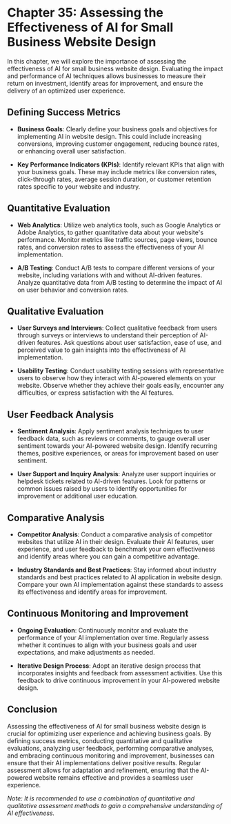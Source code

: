 Chapter 35: Assessing the Effectiveness of AI for Small Business Website Design
===============================================================================

In this chapter, we will explore the importance of assessing the effectiveness of AI for small business website design. Evaluating the impact and performance of AI techniques allows businesses to measure their return on investment, identify areas for improvement, and ensure the delivery of an optimized user experience.

**Defining Success Metrics**
----------------------------

* **Business Goals**: Clearly define your business goals and objectives for implementing AI in website design. This could include increasing conversions, improving customer engagement, reducing bounce rates, or enhancing overall user satisfaction.

* **Key Performance Indicators (KPIs)**: Identify relevant KPIs that align with your business goals. These may include metrics like conversion rates, click-through rates, average session duration, or customer retention rates specific to your website and industry.

**Quantitative Evaluation**
---------------------------

* **Web Analytics**: Utilize web analytics tools, such as Google Analytics or Adobe Analytics, to gather quantitative data about your website's performance. Monitor metrics like traffic sources, page views, bounce rates, and conversion rates to assess the effectiveness of your AI implementation.

* **A/B Testing**: Conduct A/B tests to compare different versions of your website, including variations with and without AI-driven features. Analyze quantitative data from A/B testing to determine the impact of AI on user behavior and conversion rates.

**Qualitative Evaluation**
--------------------------

* **User Surveys and Interviews**: Collect qualitative feedback from users through surveys or interviews to understand their perception of AI-driven features. Ask questions about user satisfaction, ease of use, and perceived value to gain insights into the effectiveness of AI implementation.

* **Usability Testing**: Conduct usability testing sessions with representative users to observe how they interact with AI-powered elements on your website. Observe whether they achieve their goals easily, encounter any difficulties, or express satisfaction with the AI features.

**User Feedback Analysis**
--------------------------

* **Sentiment Analysis**: Apply sentiment analysis techniques to user feedback data, such as reviews or comments, to gauge overall user sentiment towards your AI-powered website design. Identify recurring themes, positive experiences, or areas for improvement based on user sentiment.

* **User Support and Inquiry Analysis**: Analyze user support inquiries or helpdesk tickets related to AI-driven features. Look for patterns or common issues raised by users to identify opportunities for improvement or additional user education.

**Comparative Analysis**
------------------------

* **Competitor Analysis**: Conduct a comparative analysis of competitor websites that utilize AI in their design. Evaluate their AI features, user experience, and user feedback to benchmark your own effectiveness and identify areas where you can gain a competitive advantage.

* **Industry Standards and Best Practices**: Stay informed about industry standards and best practices related to AI application in website design. Compare your own AI implementation against these standards to assess its effectiveness and identify areas for improvement.

**Continuous Monitoring and Improvement**
-----------------------------------------

* **Ongoing Evaluation**: Continuously monitor and evaluate the performance of your AI implementation over time. Regularly assess whether it continues to align with your business goals and user expectations, and make adjustments as needed.

* **Iterative Design Process**: Adopt an iterative design process that incorporates insights and feedback from assessment activities. Use this feedback to drive continuous improvement in your AI-powered website design.

**Conclusion**
--------------

Assessing the effectiveness of AI for small business website design is crucial for optimizing user experience and achieving business goals. By defining success metrics, conducting quantitative and qualitative evaluations, analyzing user feedback, performing comparative analyses, and embracing continuous monitoring and improvement, businesses can ensure that their AI implementations deliver positive results. Regular assessment allows for adaptation and refinement, ensuring that the AI-powered website remains effective and provides a seamless user experience.

*Note: It is recommended to use a combination of quantitative and qualitative assessment methods to gain a comprehensive understanding of AI effectiveness.*
